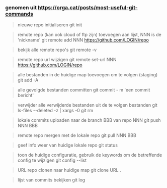 ### genomen uit https://orga.cat/posts/most-useful-git-commands

> nieuwe repo initialiseren
    git init


> remote repo (kan ook cloud of ftp zijn) toevoegen aan lijst, NNN is de 'nickname'
    git remote add NNN https://github.com/LOGIN/repo


> bekijk alle remote repo's
    git remote -v


> remote repo url wijzigen
    git remote set-url NNN https://github.com/LOGIN/repo


> alle bestanden in de huidige map toevoegen om te volgen (staging)
    git add -A


> alle gevolgde bestanden committen
    git commit - m 'een commit bericht'


> verwijder alle verwijderde bestanden uit de te volgen bestanden
    git ls-files --deleted -z | xargs -0 git rm


> lokale commits uploaden naar de branch BBB van repo NNN
    git push NNN BBB


> remote repo mergen met de lokale repo
    git pull NNN BBB


> geef info weer van huidige lokale repo
    git status



> toon de huidige configuratie, gebruik de keywords om de betreffende config te wijzigen
    git config --list


> URL repo clonen naar huidige map
    git clone URL .


> lijst van commits bekijken
    git log

